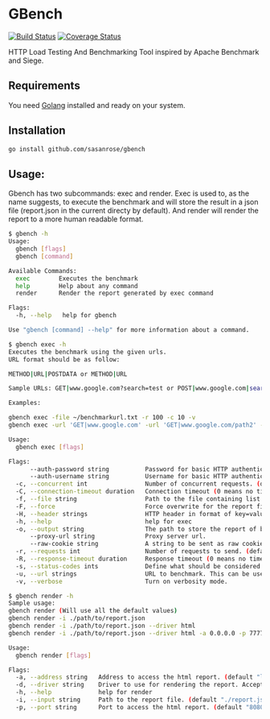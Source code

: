 GBench
======
[![Build Status](https://travis-ci.org/sasanrose/gbench.svg?branch=master)](https://travis-ci.org/sasanrose/gbench) [![Coverage Status](https://coveralls.io/repos/github/sasanrose/gbench/badge.svg?branch=master)](https://coveralls.io/github/sasanrose/gbench?branch=master)

HTTP Load Testing And Benchmarking Tool inspired by Apache Benchmark and Siege.

## Requirements

You need [Golang](https://golang.org) installed and ready on your system.

## Installation

```bash
go install github.com/sasanrose/gbench
```

## Usage:
Gbench has two subcommands: exec and render. Exec is used to, as the name suggests, to execute the benchmark and will store the result in a json file (report.json in the current directy by default). And render will render the report to a more human readable format.

```bash
$ gbench -h
Usage:                                                                                                                                                                                       
  gbench [flags]
  gbench [command]

Available Commands:
  exec        Executes the benchmark
  help        Help about any command
  render      Render the report generated by exec command

Flags:
  -h, --help   help for gbench

Use "gbench [command] --help" for more information about a command.
```
```bash
$ gbench exec -h
Executes the benchmark using the given urls.                                                                                                                                                 
URL format should be as follow:

METHOD|URL|POSTDATA or METHOD|URL

Sample URLs: GET|www.google.com?search=test or POST|www.google.com|search=test or HEAD|www.google.com

Examples:

gbench exec -file ~/benchmarkurl.txt -r 100 -c 10 -v
gbench exec -url 'GET|www.google.com' -url 'GET|www.google.com/path2' -r 100 -c 10 -v

Usage:
  gbench exec [flags]

Flags:
      --auth-password string          Password for basic HTTP authentication.
      --auth-username string          Username for basic HTTP authentication.
  -c, --concurrent int                Number of concurrent requests. (default 1)
  -C, --connection-timeout duration   Connection timeout (0 means no timeout).
  -f, --file string                   Path to the file containing list of urls to benchmark.
  -F, --force                         Force overwrite for the report file.
  -H, --header strings                HTTP header in format of key=value. This can be used multiple times.
  -h, --help                          help for exec
  -o, --output string                 The path to store the report of benchmark. (default "./report.json")
      --proxy-url string              Proxy server url.
      --raw-cookie string             A string to be sent as raw cookie (In the format of Set-Cookie HTTP header).
  -r, --requests int                  Number of requests to send. (default 1)
  -R, --response-timeout duration     Response timeout (0 means no timeout).
  -s, --status-codes ints             Define what should be considered as a successful status code. (default [200,202,201])
  -u, --url strings                   URL to benchmark. This can be used multiple times.
  -v, --verbose                       Turn on verbosity mode.
```
```bash
$ gbench render -h
Sample usage:                                                                                                                                                                                
gbench render (Will use all the default values)
gbench render -i ./path/to/report.json
gbench render -i ./path/to/report.json --driver html
gbench render -i ./path/to/report.json --driver html -a 0.0.0.0 -p 7777

Usage:
  gbench render [flags]

Flags:
  -a, --address string   Address to access the html report. (default "localhost")
  -d, --driver string    Driver to use for rendering the report. Accepted values are 'cli'and 'html'. (default "cli")
  -h, --help             help for render
  -i, --input string     Path to the report file. (default "./report.json")
  -p, --port string      Port to access the html report. (default "8080")
```
